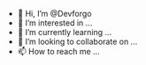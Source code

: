 - 👋 Hi, I’m @Devforgo
- 👀 I’m interested in ...
- 🌱 I’m currently learning ...
- 💞️ I’m looking to collaborate on ...
- 📫 How to reach me ...

<!---
Devforgo/Devforgo is a ✨ special ✨ repository because its `README.md` (this file) appears on your GitHub profile.
You can click the Preview link to take a look at your changes.
--->
